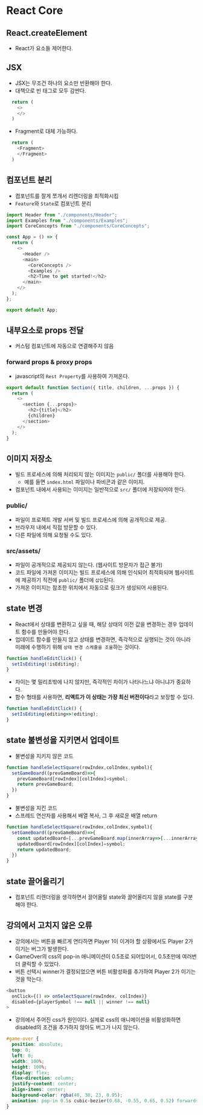 # React Core

## React.createElement

- React가 요소들 제어한다.

## JSX

- JSX는 무조건 하나의 요소만 반환해야 한다.
- 대책으로 빈 태그로 모두 감싼다.

```javascript
  return (
    <>
    </>
  )
```

- Fragment로 대체 가능하다.
  
```javascript
  return (
    <Fragment>
    </Fragment>
  )
```

## 컴포넌트 분리

- 컴포넌트를 잘게 쪼개서 리렌더링을 최적화시킴
- `Feature`와 `State`로 컴포넌트 분리

```javascript
import Header from "./components/Header";
import Examples from "./components/Examples";
import CoreConcepts from "./components/CoreConcepts";

const App = () => {
  return (
    <>
      <Header />
      <main>
        <CoreConcepts />
        <Examples />
        <h2>Time to get started!</h2>
      </main>
    </>
  );
};

export default App;
```
## 내부요소로 props 전달

- 커스텀 컴포넌트에 자동으로 연결해주지 않음

### forward props & proxy props

- javascript의 `Rest Property`를 사용하여 가져온다.

```javascript
export default function Section({ title, children, ...props }) {
  return (
    <>
      <section {...props}>
        <h2>{title}</h2>
        {children}
      </section>
    </>
  );
}
```

## 이미지 저장소

- 빌드 프로세스에 의해 처리되지 않는 이미지는 `public/` 폴더를 사용해야 한다.
  - 예를 들면 `index.html` 파일이나 파비콘과 같은 이미지.
- 컴포넌트 내에서 사용되는 이미지는 일반적으로 `src/` 폴더에 저장되어야 한다.

### public/

- 파일이 프로젝트 개발 서버 및 빌드 프로세스에 의해 공개적으로 제공.
- 브라우저 내에서 직접 방문할 수 있다.
- 다른 파일에 의해 요청될 수도 있다.


### src/assets/

- 파일이 공개적으로 제공되지 않는다. (웹사이트 방문자가 접근 불가)
- 코드 파일에 가져온 이미지는 빌드 프로세스에 의해 인식되어 최적화되며 웹사이트에 제공하기 직전에 `public/` 폴더에 `삽입`된다.
- 가져온 이미지는 참조한 위치에서 자동으로 링크가 생성되어 사용된다.

## state 변경

- React에서 상태를 변환하고 싶을 때, 해당 상태의 이전 값을 변경하는 경우 업데이트 함수를 만들어야 한다.
- 업데이트 함수를 만들지 않고 상태를 변경하면, 즉각적으로 실행되는 것이 아니라 미래에 수행하기 위해 `상태 변경 스케쥴을 조율`하는 것이다.
  
```javascript
function handleEditClick() {
  setIsEditing(!isEditing);
}
```

- 차이는 몇 밀리초밖에 나지 않지만, 즉각적인 차이가 나타나느냐 아니냐가 중요하다.
- 함수 형태를 사용하면, **리액트가 이 상태는 가장 최신 버전이다**라고 보장할 수 있다. 

```javascript
function handleEditClick() {
  setIsEditing(editing=>!editing);
}
```

## state 불변성을 지키면서 업데이트

- 불변성을 지키지 않은 코드
  
```javascript
function handleSelectSquare(rowIndex,colIndex,symbol){
  setGameBoard((prevGameBoard)=>{
    prevGameBoard[rowIndex][colIndex]=symbol;
    return prevGameBoard;
  })
}
```

- 불변성을 지킨 코드
- 스프레드 연산자를 사용해서 배열 복사, 그 후 새로운 배열 return

```javascript
function handleSelectSquare(rowIndex,colIndex,symbol){
  setGameBoard((prevGameBoard)=>{
    const updatedBoard=[...prevGameBoard.map(innerArray=>[...innerArray])];
    updatedBoard[rowIndex][colIndex]=symbol;
    return updatedBoard;
  })
}
```

## state 끌어올리기

- 컴포넌트 리렌더링을 생각하면서 끌어올릴 state와 끌어올리지 않을 state를 구분해야 한다.

## 강의에서 고치지 않은 오류

- 강의에서는 버튼을 빠르게 연타하면 Player 1이 이겨야 할 상황에서도 Player 2가 이기는 버그가 발생한다.
- GameOver의 css의 pop-in 애니메이션이 0.5초로 되어있어서, 0.5초만에 여러번 더 클릭할 수 있었다.
- 버튼 선택시 winner가 결정되었으면 버튼 비활성화를 추가하여 Player 2가 이기는 것을 막는다.

```javascript
<button
  onClick={() => onSelectSquare(rowIndex, colIndex)}
  disabled={playerSymbol !== null || winner !== null}
>
```

- 강의에서 주어진 css가 원인이다. 실제로 css의 애니메이션을 비활성화하면 disabled의 조건을 추가하지 않아도 버그가 나지 않는다.
  
```css
#game-over {
  position: absolute;
  top: 0;
  left: 0;
  width: 100%;
  height: 100%;
  display: flex;
  flex-direction: column;
  justify-content: center;
  align-items: center;
  background-color: rgba(40, 38, 23, 0.95);
  animation: pop-in 0.5s cubic-bezier(0.68, -0.55, 0.65, 0.52) forwards;
}
```













